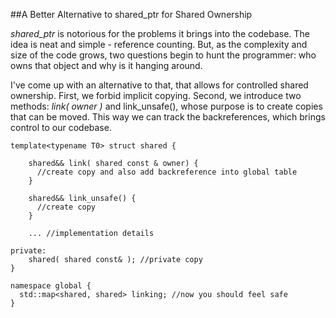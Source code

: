 
##A Better Alternative to shared_ptr for Shared Ownership

  *shared_ptr* is notorious for the problems it brings into the codebase. The idea is neat and
  simple - reference counting. But, as the complexity and size of the code grows, two questions 
  begin to hunt the programmer: who owns that object and why is it hanging around.

  I've come up with an alternative to that, that allows for controlled shared ownership.
  First, we forbid implicit copying. Second, we introduce two methods: *link( owner )* 
  and link_unsafe(), whose purpose is to create copies that can be moved. This way we
  can track the backreferences, which brings control to our codebase.


    template<typename T0> struct shared {
        
        shared&& link( shared const & owner) {
          //create copy and also add backreference into global table
        }
        
        shared&& link_unsafe() {
          //create copy
        }
        
        ... //implementation details
        
    private:
        shared( shared const& ); //private copy
    }
    
    namespace global {
      std::map<shared, shared> linking; //now you should feel safe
    }


